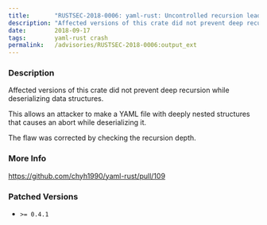 ```yaml
---
title:       "RUSTSEC-2018-0006: yaml-rust: Uncontrolled recursion leads to abort in deserialization"
description: "Affected versions of this crate did not prevent deep recursion while deserializing data structures. This allows an attacker to make a YAML file with deeply nested structures that causes an abort while deserializing it. The flaw was corrected by checking the recursion depth."
date:        2018-09-17
tags:        yaml-rust crash
permalink:   /advisories/RUSTSEC-2018-0006:output_ext
---
```


### Description

Affected versions of this crate did not prevent deep recursion while
deserializing data structures.

This allows an attacker to make a YAML file with deeply nested structures
that causes an abort while deserializing it.

The flaw was corrected by checking the recursion depth.

### More Info

<https://github.com/chyh1990/yaml-rust/pull/109>

### Patched Versions

- `>= 0.4.1`
